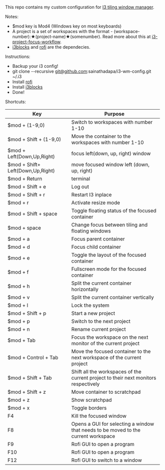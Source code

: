 This repo contains my custom configuration for [I3 tiling window manager](https://i3wm.org/).

Notes:

- $mod key is Mod4 (Windows key on most keyboards)
- A project is a set of workspaces with the format - (workspace-number):★(project-name)★(somenumber). Read more about this at [i3-project-focus-workflow](https://github.com/sainathadapa/i3-project-focus-workflow).
- [i3blocks](https://github.com/vivien/i3blocks) and [rofi](https://github.com/DaveDavenport/rofi) are the dependecies.

Instructions:

- Backup your i3 config!
- git clone --recursive git@github.com:sainathadapa/i3-wm-config.git ~/.i3
- Install [rofi](https://davedavenport.github.io/rofi//INSTALL.html)
- Install [i3blocks](https://github.com/vivien/i3blocks)
- Done!

Shortcuts:

| Key                               | Purpose                                                                             |
| --------------------------------- | ----------------------------------------------------------------------------------- |
| $mod + (1-9,0)                    | Switch to workspaces with number 1-10                                               |
| $mod + Shift + (1-9,0)            | Move the container to the workspaces with number 1-10                               |
| $mod + Left(Down,Up,Right)        | focus left(down, up, right) window                                                  |
| $mod + Shift+ Left(Down,Up,Right) | move focused window left (down, up, right)                                          |
| $mod + Return                     | terminal                                                                            |
| $mod + Shift + e                  | Log out                                                                             |
| $mod + Shift + r                  | Restart I3 inplace                                                                  |
| $mod + r                          | Activate resize mode                                                                |
| $mod + Shift + space              | Toggle floating status of the focused container                                     |
| $mod + space                      | Change focus between tiling and floating windows                                    |
| $mod + a                          | Focus parent container                                                              |
| $mod + d                          | Focus child container                                                               |
| $mod + e                          | Toggle the layout of the focused container                                          |
| $mod + f                          | Fullscreen mode for the focused container                                           |
| $mod + h                          | Split the current container horizontally                                            |
| $mod + v                          | Split the current container vertically                                              |
| $mod + l                          | Lock the system                                                                     |
| $mod + Shift + p                  | Start a new project                                                                 |
| $mod + p                          | Switch to the next project                                                          |
| $mod + n                          | Rename current project                                                              |
| $mod + Tab                        | Focus the workspace on the next monitor of the current project                      |
| $mod + Control + Tab              | Move the focused container to the next workspace of the current project             |
| $mod + Shift + Tab                | Shift all the workspaces of the current project to their next monitors respectively |
| $mod + Shift + z                  | Move container to scratchpad                                                        |
| $mod + z                          | Show scratchpad                                                                     |
| $mod + x                          | Toggle borders                                                                      |
| F4                                | Kill the focused window                                                             |
| F8                                | Opens a GUI for selecting a window that needs to be moved to the current workspace  |
| F9                                | Rofi GUI to open a program                                                          |
| F10                               | Rofi GUI to open a program                                                          |
| F12                               | Rofi GUI to switch to a window                                                      |
